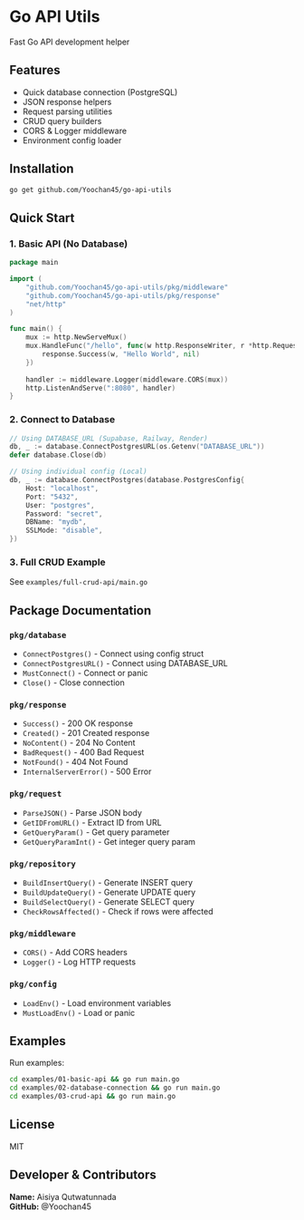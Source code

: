 # Go API Utils

Fast Go API development helper
## Features

- Quick database connection (PostgreSQL)  
- JSON response helpers  
- Request parsing utilities  
- CRUD query builders  
- CORS & Logger middleware  
- Environment config loader  

## Installation

```bash
go get github.com/Yoochan45/go-api-utils
```

## Quick Start

### 1. Basic API (No Database)

```go
package main

import (
    "github.com/Yoochan45/go-api-utils/pkg/middleware"
    "github.com/Yoochan45/go-api-utils/pkg/response"
    "net/http"
)

func main() {
    mux := http.NewServeMux()
    mux.HandleFunc("/hello", func(w http.ResponseWriter, r *http.Request) {
        response.Success(w, "Hello World", nil)
    })
    
    handler := middleware.Logger(middleware.CORS(mux))
    http.ListenAndServe(":8080", handler)
}
```

### 2. Connect to Database

```go
// Using DATABASE_URL (Supabase, Railway, Render)
db, _ := database.ConnectPostgresURL(os.Getenv("DATABASE_URL"))
defer database.Close(db)

// Using individual config (Local)
db, _ := database.ConnectPostgres(database.PostgresConfig{
    Host: "localhost",
    Port: "5432",
    User: "postgres",
    Password: "secret",
    DBName: "mydb",
    SSLMode: "disable",
})
```

### 3. Full CRUD Example

See `examples/full-crud-api/main.go`

## Package Documentation

### `pkg/database`
- `ConnectPostgres()` - Connect using config struct
- `ConnectPostgresURL()` - Connect using DATABASE_URL
- `MustConnect()` - Connect or panic
- `Close()` - Close connection

### `pkg/response`
- `Success()` - 200 OK response
- `Created()` - 201 Created response
- `NoContent()` - 204 No Content
- `BadRequest()` - 400 Bad Request
- `NotFound()` - 404 Not Found
- `InternalServerError()` - 500 Error

### `pkg/request`
- `ParseJSON()` - Parse JSON body
- `GetIDFromURL()` - Extract ID from URL
- `GetQueryParam()` - Get query parameter
- `GetQueryParamInt()` - Get integer query param

### `pkg/repository`
- `BuildInsertQuery()` - Generate INSERT query
- `BuildUpdateQuery()` - Generate UPDATE query
- `BuildSelectQuery()` - Generate SELECT query
- `CheckRowsAffected()` - Check if rows were affected

### `pkg/middleware`
- `CORS()` - Add CORS headers
- `Logger()` - Log HTTP requests

### `pkg/config`
- `LoadEnv()` - Load environment variables
- `MustLoadEnv()` - Load or panic

## Examples

Run examples:
```bash
cd examples/01-basic-api && go run main.go
cd examples/02-database-connection && go run main.go
cd examples/03-crud-api && go run main.go
```

## License

MIT

## Developer & Contributors


**Name:** Aisiya Qutwatunnada  
**GitHub:** @Yoochan45  